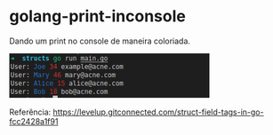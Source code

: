# golang-print-inconsole
Dando um print no console de maneira coloriada.

![alt text](https://github.com/armando-couto/golang-print-inconsole/blob/main/print.png?raw=true)

Referência: https://levelup.gitconnected.com/struct-field-tags-in-go-fcc2428a1f91

